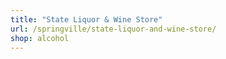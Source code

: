 ```yaml
---
title: "State Liquor & Wine Store"
url: /springville/state-liquor-and-wine-store/
shop: alcohol
---
```


